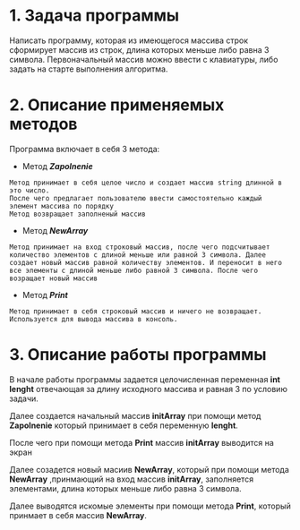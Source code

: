 # 1.  Задача программы #
   
 Написать программу, которая из имеющегося массива строк сформирует массив из строк, 
длина которых меньше либо равнa 3 символа. Первоначальный массив можно ввести с клавиатуры, 
либо задать на старте выполнения алгоритма.

# 2.  Описание применяемых методов #
   
   Программа включает в себя 3 метода:
   * Метод ***Zapolnenie***
    
    Метод принимает в себя целое число и создает массив string длинной в это число.
    После чего предлагает пользователю ввести самостоятельно каждый элемент массива по порядку
    Метод возвращает заполненый массив
   * Метод ***NewArray***
  
    Метод принимает на вход строковый массив, после чего подсчитывает количество элементов с длиной меньше или равной 3 символа. Далее создает новый массив равной количеству элементов. И переносит в него все элементы с длиной меньше либо равной 3 символа. После чего возращает новый массив
   * Метод ***Print***
  
    Метод принимает в себя строковый массив и ничего не возвращает. Используется для вывода массива в консоль.

# 3.  Описание работы программы #
   
   В начале работы программы задается целочисленная переменная **int lenght** отвечающая за длину исходного массива и равная 3 по условию задачи.
   
   Далее создается  начальный массив **initArray**  при помощи метод **Zapolnenie** который принимает в себя переменную **lenght**.

   После чего при помощи метода **Print** массив **initArray** выводится на экран

   Далее созадется новый масиив **NewArray**, который при помощи метода **NewArray** ,принмающий на вход массив **initArray**, заполняется элементами, длина которых меньше либо равнa 3 символа.

   Далее выводятся искомые элементы при помощи метода **Print**, который принмает в себя массив **NewArray**.